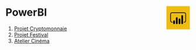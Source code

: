 # **PowerBI** <img align="right" src="assets/powerBi.png" alt="Power BI" title="Power BI" widht="auto" height="64px">

1. [Projet Cryptomonnaie](1_introduction)
2. [Projet Festival](2_projet_festivals)
3. [Atelier Cinéma](3_cinema "Travaux pratiques")